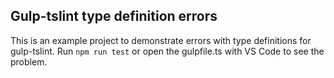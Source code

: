 Gulp-tslint type definition errors
----------------------------------

This is an example project to demonstrate errors with type definitions for gulp-tslint. Run `npm run test` or open the gulpfile.ts with VS Code to 
see the problem.
